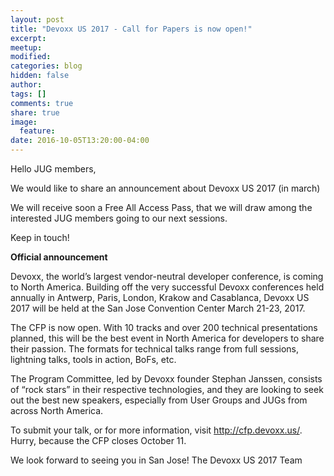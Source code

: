 ```yaml
---
layout: post
title: "Devoxx US 2017 - Call for Papers is now open!"
excerpt:
meetup:
modified:
categories: blog
hidden: false
author:
tags: []
comments: true
share: true
image:
  feature:
date: 2016-10-05T13:20:00-04:00
---
```


Hello JUG members,

We would like to share an announcement about Devoxx US 2017 (in march)

We will receive soon a Free All Access Pass, that we will draw among the interested JUG members going to our next sessions.

Keep in touch!


__Official announcement__

Devoxx, the world’s largest vendor-neutral developer conference, is coming to North America.  Building off the very successful Devoxx conferences held annually in Antwerp, Paris, London, Krakow and Casablanca, Devoxx US 2017 will be held at the San Jose Convention Center March 21-23, 2017. 

The CFP is now open.  With 10 tracks and over 200 technical presentations planned, this will be the best event in North America for developers to share their passion.  The formats for technical talks range from full sessions, lightning talks, tools in action, BoFs, etc. 

The Program Committee, led by Devoxx founder Stephan Janssen, consists of “rock stars” in their respective technologies, and they are looking to seek out the best new speakers, especially from User Groups and JUGs from across North America. 

To submit your talk, or for more information, visit http://cfp.devoxx.us/.  Hurry, because the CFP closes October 11.

We look forward to seeing you in San Jose!
The Devoxx US 2017 Team
